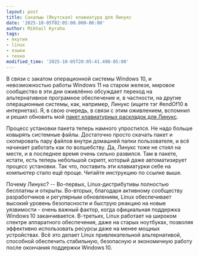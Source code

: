 ```yaml
---
layout: post
title: Сахалыы (Якутская) клавиатура для Линукс
date: '2025-10-05T02:05:00.000-06:00'
author: Mikhail Kyraha
tags:
- якутия
- linux
- языки
- техно
modified_time: '2025-10-05T20:05:41.498-05:00'
---
```


В связи с закатом операционной системы Windows 10, и невозможностью
работы Windows 11 на старом железе, мировое сообщество в эти дни
оживлённо обсуждает переход на альтернативное програмное обеспечение
и, в частности, на другие операционные системы, как, например, Линукс
(ищите тэг #endOf10 в интернетах). Я, в свою очередь, в связи с этим
оживлением, вспомнил и решил обновить мой [пакет клавиатурных раскладок
для Линукс](https://github.com/kyraha/sah-xkb/blob/master/README.md).

Процесс установки пакета теперь намного упростился. Не надо больше ковырять
системные файлы. Достаточно просто скачать пакет и скопировать пару файлов внутри домашней
папки пользователя, и всё начинает работать как по волшебству. Да, Линукс
тоже не стоял на месте, и в последнее время очень сильно развился. Там в пакете,
кстати, есть теперь небольшой скрипт, который даже автоматизирует процесс установки.
Так что, поставить эти клавиатурки себе на компьютер стало ещё проще.
Читайте инструкцию по ссылке выше.

Почему Линукс? -- Во-первых, Linux‑дистрибутивы полностью бесплатны и открыты.
Во-вторых, благодаря активному сообществу разработчиков и регулярным обновлениям,
Linux обеспечивает высокий уровень безопасности и быструю реакцию на новые
уязвимости - очень важный фактор, когда официальная поддержка Windows 10 заканчивается.
В-третьих, Linux работает на широком спектре аппаратного обеспечения, даже на старых ноутбуках,
позволяя эффективно использовать ресурсы даже на менее мощных устройствах.
Всё это делает Linux привлекательной альтернативой, способной обеспечить стабильную,
безопасную и экономичную работу после окончания поддержки Windows 10.
